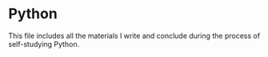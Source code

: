 # Python

This file includes all the materials I write and conclude during the process of self-studying Python.
